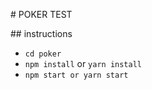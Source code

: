 # POKER TEST

## instructions

- `cd poker`
- `npm install` or `yarn install`
- `npm start or yarn start`
